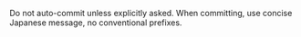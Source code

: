 Do not auto-commit unless explicitly asked. When committing, use concise Japanese message, no conventional prefixes.
